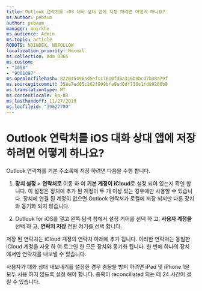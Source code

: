 ```yaml
---
title: Outlook 연락처를 iOS 대화 상대 앱에 저장 하려면 어떻게 하나요?
ms.author: pebaum
author: pebaum
manager: mnirkhe
ms.audience: Admin
ms.topic: article
ROBOTS: NOINDEX, NOFOLLOW
localization_priority: Normal
ms.collection: Adm_O365
ms.custom:
- "3058"
- "9001097"
ms.openlocfilehash: 822045496ad5efcc7610fd8a316b8bcd7b38a79f
ms.sourcegitcommit: 358e7ed05c262f909bfa9ed0df730e1fd89266b8
ms.translationtype: MT
ms.contentlocale: ko-KR
ms.lasthandoff: 11/27/2019
ms.locfileid: "39627780"
---
```

# <a name="how-do-i-save-my-outlook-contacts-to-my-ios-contacts-app"></a>Outlook 연락처를 iOS 대화 상대 앱에 저장 하려면 어떻게 하나요?

Outlook 연락처를 기본 주소록에 저장 하려면 다음을 수행 합니다.
 
1. **장치 설정** > **연락처로** 이동 하 여 **기본 계정이** **iCloud**로 설정 되어 있는지 확인 합니다. 이 설정은 장치에 추가 된 계정이 두 개 이상 있는 경우에만 사용할 수 있습니다. 장치에 연결 된 계정이 없으면 Outlook 연락처가 로컬에 저장 되지만 다른 장치와 동기화 되지 않습니다.
 
2. Outlook for iOS를 열고 왼쪽 탐색 창에서 설정 기어를 선택 하 고, **사용자 계정을**선택 하 고, **연락처 저장** 전환 켜기를 선택 합니다.
 
저장 된 연락처는 iCloud 계정의 연락처 아래에 추가 됩니다. 이러한 연락처는 동일한 iCloud 계정을 사용 하 여 로그인 한 모든 장치와 동기화 됩니다. 한 번에 하나의 장치 에서만 연락처를 내보낼 수 있습니다.
 
사용자가 대화 상대 내보내기를 설정한 경우 충돌을 방지 하려면 iPad 및 iPhone 1을 모두 사용 하지 않도록 설정 해야 합니다. 중복이 reconciliated 되는 데 24 시간이 걸릴 수 있습니다.